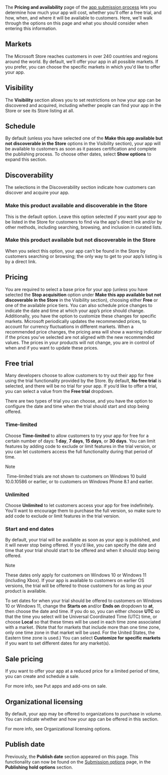 The **Pricing and availability** page of the [app submission process](../../../apps/publish/publish-your-app/create-app-submission.md) lets you determine how much your app will cost, whether you'll offer a free trial, and how, when, and where it will be available to customers. Here, we'll walk through the options on this page and what you should consider when entering this information.

## Markets

The Microsoft Store reaches customers in over 240 countries and regions around the world. By default, we’ll offer your app in all possible markets. If you prefer, you can choose the specific markets in which you'd like to offer your app.

## Visibility

The **Visibility** section allows you to set restrictions on how your app can be discovered and acquired, including whether people can find your app in the Store or see its Store listing at all.

## Schedule

By default (unless you have selected one of the **Make this app available but not discoverable in the Store** options in the Visibility section), your app will be available to customers as soon as it passes certification and complete the publishing process. To choose other dates, select **Show options** to expand this section.

## Discoverability

The selections in the Discoverability section indicate how customers can discover and acquire your app.

### Make this product available and discoverable in the Store

This is the default option. Leave this option selected if you want your app to be listed in the Store for customers to find via the app's direct link and/or by other methods, including searching, browsing, and inclusion in curated lists.

### Make this product available but not discoverable in the Store

When you select this option, your app can’t be found in the Store by customers searching or browsing; the only way to get to your app’s listing is by a direct link.

## Pricing

You are required to select a base price for your app (unless you have selected the **Stop acquisition** option under **Make this app available but not discoverable in the Store** in the Visibility section), choosing either **Free** or one of the available price tiers. You can also schedule price changes to indicate the date and time at which your app’s price should change. Additionally, you have the option to customize these changes for specific markets. Microsoft periodically updates the recommended prices, to account for currency fluctuations in different markets. When a recommended price changes, the pricing area will show a warning indicator if the prices you’ve selected are not aligned with the new recommended values. The prices in your products will not change, you are in control of when and if you want to update these prices.

## Free trial

Many developers choose to allow customers to try out their app for free using the trial functionality provided by the Store. By default, **No free trial** is selected, and there will be no trial for your app. If you’d like to offer a trial, you can select a value from the **Free trial** dropdown.

There are two types of trial you can choose, and you have the option to configure the date and time when the trial should start and stop being offered.

### Time-limited

Choose **Time-limited** to allow customers to try your app for free for a certain number of days: **1 day**, **7 days**, **15 days**, or **30 days**. You can limit features by adding code to exclude or limit features in the trial version, or you can let customers access the full functionality during that period of time.

> [!NOTE]
> Time-limited trials are not shown to customers on Windows 10 build 10.0.10586 or earlier, or to customers on Windows Phone 8.1 and earlier.

### Unlimited

Choose **Unlimited** to let customers access your app for free indefinitely. You'll want to encourage them to purchase the full version, so make sure to add code to exclude or limit features in the trial version.

### Start and end dates

By default, your trial will be available as soon as your app is published, and it will never stop being offered. If you’d like, you can specify the date and time that your trial should start to be offered and when it should stop being offered.

>[!NOTE]
> These dates only apply for customers on Windows 10 or Windows 11 (including Xbox). If your app is available to customers on earlier OS versions, the trial will be offered to those customers for as long as your product is available.

To set dates for when your trial should be offered to customers on Windows 10 or Windows 11, change the **Starts on** and/or **Ends on** dropdown to **at**, then choose the date and time. If you do so, you can either choose **UTC** so that the time you select will be Universal Coordinated Time (UTC) time, or choose **Local** so that these times will be used in each time zone associated with a market. (Note that for markets that include more than one time zone, only one time zone in that market will be used. For the United States, the Eastern time zone is used.) You can select **Customize for specific markets** if you want to set different dates for any market(s).

## Sale pricing

If you want to offer your app at a reduced price for a limited period of time, you can create and schedule a sale.

For more info, see Put apps and add-ons on sale.

## Organizational licensing

By default, your app may be offered to organizations to purchase in volume. You can indicate whether and how your app can be offered in this section.

For more info, see Organizational licensing options.

## Publish date

Previously, the **Publish date** section appeared on this page. This functionality can now be found on the [Submission options](../../../apps/publish/publish-your-app/create-app-submission.md) page, in the **Publishing hold options** section.
